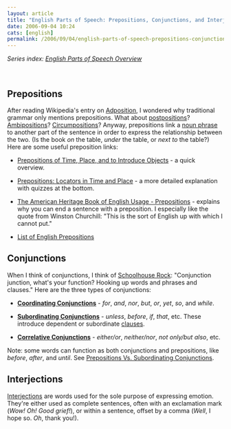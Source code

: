 ```yaml
---
layout: article
title: "English Parts of Speech: Prepositions, Conjunctions, and Interjections"
date: 2006-09-04 10:24
cats: [english]
permalink: /2006/09/04/english-parts-of-speech-prepositions-conjunctions-and-interjections/
---
```

<em>Series index: </em><a href="http://learningnerd.com/2006/08/28/english-parts-of-speech-overview/"><em>English Parts of Speech Overview</em></a>

<p class="MsoNormal">&nbsp;</p>
<h2>Prepositions</h2>
After reading Wikipedia's entry on <a target="_blank" href="http://en.wikipedia.org/wiki/Adposition">Adposition</a>, I wondered why traditional grammar only mentions prepositions. What about <a target="_blank" href="http://en.wikipedia.org/wiki/Adposition#Postpositions" title="Wikipedia - Adposition - Postpositions">postpositions</a>? <a target="_blank" href="http://en.wikipedia.org/wiki/Adposition#Ambipositions" title="Wikipedia - Adposition - Ambipositions">Ambipositions</a>? <a target="_blank" href="http://en.wikipedia.org/wiki/Adposition#Circumpositions" title="Wikipedia - Adposition - Circumpositions">Circumpositions</a>? Anyway, prepositions link a <a href="http://learningnerd.com/2006/09/06/english-grammar-types-of-phrases/" title="Types of Phrases">noun phrase</a> to another part of the sentence in order to express the relationship between the two. (Is the book <em>on </em>the table, <em>under</em> the table, or <em>next to</em> the table?) Here are some useful preposition links:
<ul>
	<li><a target="_blank" href="http://owl.english.purdue.edu/owl/resource/594/01/">Prepositions of Time, Place, and to Introduce Objects</a> - a quick overview.</li>
</ul>
<ul>
	<li><a target="_blank" href="http://grammar.ccc.commnet.edu/grammar/prepositions.htm">Prepositions: Locators in Time and Place</a> - a more detailed explanation with quizzes at the bottom.</li>
</ul>
<ul>
	<li><a target="_blank" href="http://www.bartleby.com/64/C001/050.html">The American Heritage Book of English Usage - Prepositions</a> - explains why you can end a sentence with a preposition. I especially like the quote from Winston Churchill: "This is the sort of English up with which I cannot put."</li>
</ul>
<ul>
	<li><a target="_blank" href="http://en.wikipedia.org/wiki/List_of_English_prepositions">List of English Prepositions</a></li>
</ul>
<h2>Conjunctions</h2>
When I think of conjunctions, I think of <a target="_blank" href="http://www.schoolhouserock.tv/Conjunction.html" title="Schoolhouse Rock Lyrics - Conjunction Junction">Schoolhouse Rock</a>: "Conjunction junction, what's your function? Hooking up words and phrases and clauses." Here are the three types of conjunctions:
<ul>
	<li><a target="_blank" href="http://grammar.uoregon.edu/conjunctions/coordinating.html"><strong>Coordinating Conjunctions</strong></a> - <em>for</em>, <em>and</em>, <em>nor</em>, <em>but</em>, <em>or</em>, <em>yet</em>, <em>so</em>, and <em>while</em>.</li>
</ul>
<ul>
	<li><a target="_blank" href="http://grammar.uoregon.edu/conjunctions/subordinating.html"><strong>Subordinating Conjunctions</strong></a> - <em>unless</em>, <em>before</em>, <em>if</em>, <em>that</em>, etc. These introduce dependent or subordinate <a href="http://learningnerd.com/2006/09/08/english-grammar-types-of-clauses/" title="Types of Clauses">clauses</a>.</li>
</ul>
<ul>
	<li><a target="_blank" href="http://grammar.uoregon.edu/conjunctions/correlative.html"><strong>Correlative Conjunctions</strong></a> - <em>either/or</em>, <em>neither/nor</em>, <em>not only/but also</em>, etc.</li>
</ul>
Note: some words can function as both conjunctions and prepositions, like <em>before</em>, <em>after</em>, and <em>until</em>. See <a target="_blank" href="http://grammar.uoregon.edu/conjunctions/prep_conj.html">Prepositions Vs. Subordinating Conjunctions</a>.
<h2>Interjections</h2>
<a target="_blank" href="http://en.wikipedia.org/wiki/Interjection" title="Wikipedia - Interjection">Interjections</a> are words used for the sole purpose of expressing emotion. They're either used as complete sentences, often with an exclamation mark (<em>Wow! Oh! Good grief!</em>), or within a sentence, offset by a comma (<em>Well</em>, I hope so. <em>Oh</em>, thank you!).
